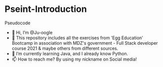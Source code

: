 # Pseint-Introduction
Pseudocode

- 👋 Hi, I’m @Ju-oogle
- 👀 This repository includes all the exercises from 'Egg Education' Bootcamp in association with MDZ's government - Full Stack developer course 2021
& maybe others from different sources.
- 🌱 I’m currently learning Java, and I already know Python.
- 📫 How to reach me? By using my nickname on Social media!

